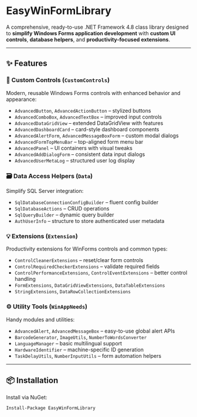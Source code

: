 # EasyWinFormLibrary

A comprehensive, ready-to-use .NET Framework 4.8 class library designed to **simplify Windows Forms application development** with **custom UI controls**, **database helpers**, and **productivity-focused extensions**.

---

## ✨ Features

### 🧩 Custom Controls (`CustomControls`)
Modern, reusable Windows Forms controls with enhanced behavior and appearance:
- `AdvancedButton`, `AdvancedActionButton` – stylized buttons
- `AdvancedComboBox`, `AdvancedTextBox` – improved input controls
- `AdvancedDataGridView` – extended DataGridView with features
- `AdvancedDashboardCard` – card-style dashboard components
- `AdvancedAlertForm`, `AdvancedMessageBoxForm` – custom modal dialogs
- `AdvancedFormTopMenuBar` – top-aligned form menu bar
- `AdvancedPanel` – UI containers with visual tweaks
- `AdvancedAddDialogForm` – consistent data input dialogs
- `AdvancedUserMetaLog` – structured user log display

### 🗃️ Data Access Helpers (`Data`)
Simplify SQL Server integration:
- `SqlDatabaseConnectionConfigBuilder` – fluent config builder
- `SqlDatabaseActions` – CRUD operations
- `SqlQueryBuilder` – dynamic query builder
- `AuthUserInfo` – structure to store authenticated user metadata

### 💡 Extensions (`Extension`)
Productivity extensions for WinForms controls and common types:
- `ControlCleanerExtensions` – reset/clear form controls
- `ControlRequiredCheckerExtensions` – validate required fields
- `ControlPerformanceExtensions`, `ControlEventExtensions` – better control handling
- `FormExtensions`, `DataGridViewExtensions`, `DataTableExtensions`
- `StringExtensions`, `DataRowCollectionExtensions`

### ⚙️ Utility Tools (`WinAppNeeds`)
Handy modules and utilities:
- `AdvancedAlert`, `AdvancedMessageBox` – easy-to-use global alert APIs
- `BarcodeGenerator`, `ImageUtils`, `NumberToWordsConverter`
- `LanguageManager` – basic multilingual support
- `HardwareIdentifier` – machine-specific ID generation
- `TaskDelayUtils`, `NumberInputUtils` – form automation helpers

---

## 📦 Installation

Install via NuGet:

```bash
Install-Package EasyWinFormLibrary
